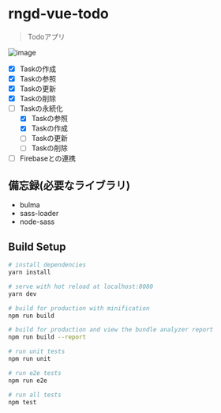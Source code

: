 # rngd-vue-todo

> Todoアプリ

![image](http://www.rinsymbol.sakura.ne.jp/github_images/rngd_todo.png)


* [x] Taskの作成
* [x] Taskの参照
* [x] Taskの更新
* [x] Taskの削除
* [ ] Taskの永続化
  * [x] Taskの参照
  * [x] Taskの作成
  * [ ] Taskの更新
  * [ ] Taskの削除
* [ ] Firebaseとの連携

## 備忘録(必要なライブラリ)

* bulma
* sass-loader
* node-sass

## Build Setup

``` bash
# install dependencies
yarn install

# serve with hot reload at localhost:8080
yarn dev

# build for production with minification
npm run build

# build for production and view the bundle analyzer report
npm run build --report

# run unit tests
npm run unit

# run e2e tests
npm run e2e

# run all tests
npm test
```
